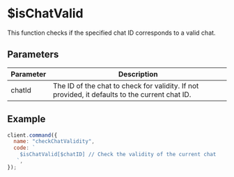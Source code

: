 # $isChatValid

This function checks if the specified chat ID corresponds to a valid chat.

## Parameters

| Parameter | Description                                      |
| --------- | ------------------------------------------------ |
| chatId    | The ID of the chat to check for validity. If not provided, it defaults to the current chat ID. |

## Example

```js
client.command({
  name: "checkChatValidity",
  code: `
    $isChatValid[$chatID] // Check the validity of the current chat
   `,
});
```